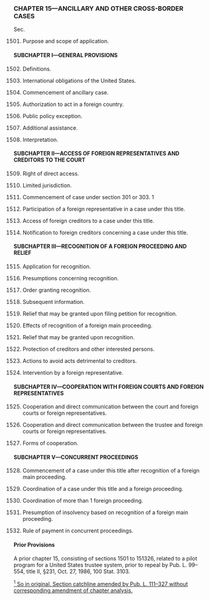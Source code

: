 ### **CHAPTER 15—ANCILLARY AND OTHER CROSS-BORDER CASES** ###

Sec.

1501. Purpose and scope of application.

#### SUBCHAPTER I—GENERAL PROVISIONS ####

1502. Definitions.

1503. International obligations of the United States.

1504. Commencement of ancillary case.

1505. Authorization to act in a foreign country.

1506. Public policy exception.

1507. Additional assistance.

1508. Interpretation.

#### SUBCHAPTER II—ACCESS OF FOREIGN REPRESENTATIVES AND CREDITORS TO THE COURT ####

1509. Right of direct access.

1510. Limited jurisdiction.

1511. Commencement of case under section 301 or 303. 1

1512. Participation of a foreign representative in a case under this title.

1513. Access of foreign creditors to a case under this title.

1514. Notification to foreign creditors concerning a case under this title.

#### SUBCHAPTER III—RECOGNITION OF A FOREIGN PROCEEDING AND RELIEF ####

1515. Application for recognition.

1516. Presumptions concerning recognition.

1517. Order granting recognition.

1518. Subsequent information.

1519. Relief that may be granted upon filing petition for recognition.

1520. Effects of recognition of a foreign main proceeding.

1521. Relief that may be granted upon recognition.

1522. Protection of creditors and other interested persons.

1523. Actions to avoid acts detrimental to creditors.

1524. Intervention by a foreign representative.

#### SUBCHAPTER IV—COOPERATION WITH FOREIGN COURTS AND FOREIGN REPRESENTATIVES ####

1525. Cooperation and direct communication between the court and foreign courts or foreign representatives.

1526. Cooperation and direct communication between the trustee and foreign courts or foreign representatives.

1527. Forms of cooperation.

#### SUBCHAPTER V—CONCURRENT PROCEEDINGS ####

1528. Commencement of a case under this title after recognition of a foreign main proceeding.

1529. Coordination of a case under this title and a foreign proceeding.

1530. Coordination of more than 1 foreign proceeding.

1531. Presumption of insolvency based on recognition of a foreign main proceeding.

1532. Rule of payment in concurrent proceedings.

#### Prior Provisions ####

A prior chapter 15, consisting of sections 1501 to 151326, related to a pilot program for a United States trustee system, prior to repeal by Pub. L. 99–554, title II, §231, Oct. 27, 1986, 100 Stat. 3103.

[<sup>1</sup> So in original. Section catchline amended by Pub. L. 111–327 without corresponding amendment of chapter analysis.](#CHAPTER15_1)